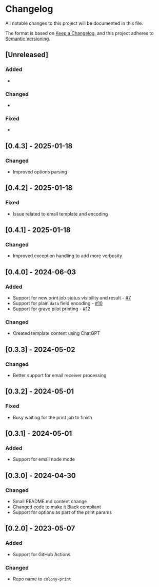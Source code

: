 # Changelog

All notable changes to this project will be documented in this file.

The format is based on [Keep a Changelog](https://keepachangelog.com/en/1.0.0/),
and this project adheres to [Semantic Versioning](https://semver.org/spec/v2.0.0.html).

## [Unreleased]

### Added

*

### Changed

*

### Fixed

*

## [0.4.3] - 2025-01-18

### Changed

* Improved options parsing

## [0.4.2] - 2025-01-18

### Fixed

* Issue related to email template and encoding

## [0.4.1] - 2025-01-18

### Changed

* Improved exception handling to add more verbosity

## [0.4.0] - 2024-06-03

### Added

* Support for new print job status visibility and result - [#7](https://github.com/hivesolutions/colony-print/issues/7)
* Support for plain `data` field encoding - [#10](https://github.com/hivesolutions/colony-print/issues/10)
* Support for gravo pilot printing - [#12](https://github.com/hivesolutions/colony-print/issues/12)

### Changed

* Created template content using ChatGPT

## [0.3.3] - 2024-05-02

### Changed

* Better support for email receiver processing

## [0.3.2] - 2024-05-01

### Fixed

* Busy waiting for the print job to finish

## [0.3.1] - 2024-05-01

### Added

* Support for email node mode

## [0.3.0] - 2024-04-30

### Changed

* Small README.md content change
* Changed code to make it Black compliant
* Support for options as part of the print params

## [0.2.0] - 2023-05-07

### Added

* Support for GitHub Actions

### Changed

* Repo name to `colony-print`

